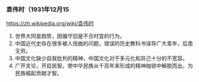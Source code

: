 ### 袁伟时（1931年12月15
https://zh.wikipedia.org/wiki/袁伟时
1. 世界大同是趋势，因循守旧是不合时宜的行为。
2. 中国近代史存在很多被人扭曲的问题，错误的历史教科书误导广大青年，后患无穷。
3. 中国文化缺少自我批判的精神，中国文化对于多元化和异己十分的不宽容。
4. 广开言论，开启民智，使中华民族从千百年来形成的精神枷锁中解脱而出，为民族崛起贡献才智。